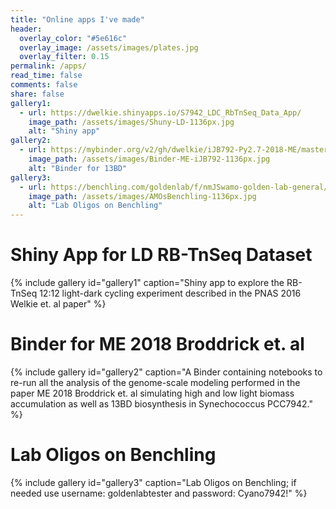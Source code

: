 ```yaml
---
title: "Online apps I've made"
header:
  overlay_color: "#5e616c"
  overlay_image: /assets/images/plates.jpg
  overlay_filter: 0.15
permalink: /apps/ 
read_time: false
comments: false
share: false
gallery1:
  - url: https://dwelkie.shinyapps.io/S7942_LDC_RbTnSeq_Data_App/
    image_path: /assets/images/Shuny-LD-1136px.jpg
    alt: "Shiny app"
gallery2:
  - url: https://mybinder.org/v2/gh/dwelkie/iJB792-Py2.7-2018-ME/master
    image_path: /assets/images/Binder-ME-iJB792-1136px.jpg
    alt: "Binder for 13BD"
gallery3:
  - url: https://benchling.com/goldenlab/f/nmJSwamo-golden-lab-general/seq-41f6pWY7-syn7942-genome-cp000100/edit
    image_path: /assets/images/AMOsBenchling-1136px.jpg
    alt: "Lab Oligos on Benchling"
---
```

# Shiny App for LD RB-TnSeq Dataset
{% include gallery id="gallery1" caption="Shiny app to explore the RB-TnSeq 12:12 light-dark cycling experiment described in the PNAS 2016 Welkie et. al paper" %} 
# Binder for ME 2018 Broddrick et. al
{% include gallery id="gallery2" caption="A Binder containing notebooks to re-run all the analysis of the genome-scale modeling performed in the paper ME 2018 Broddrick et. al simulating high and low light biomass accumulation as well as 13BD biosynthesis in Synechococcus PCC7942." %} 
# Lab Oligos on Benchling
{% include gallery id="gallery3" caption="Lab Oligos on Benchling; if needed use username: goldenlabtester and password: Cyano7942!" %} 

